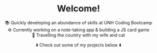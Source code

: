 <div align="center">

# Welcome!

📚 Quickly developing an abundance of skills at UNH Coding Bootcamp  
⚙️ Currently working on a note-taking app & building a JS card game  
🚙 Travelling the country with my wife and cat  

⬇️ Check out some of my projects below ⬇️

</div>
<!--
**JoelDore/JoelDore** is a ✨ _special_ ✨ repository because its `README.md` (this file) appears on your GitHub profile.

# Ideas:
- 🔭 Currently working on...
- 👯 Looking to collaborate on...
- 🤔 Looking for help with...
- 💬 Ask me about...
- 📫 How to reach me: 
- ⚡ Fun fact: 
-->

